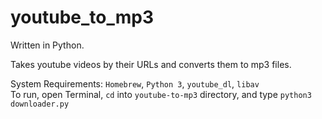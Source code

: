 # youtube_to_mp3

Written in Python.<br/>

Takes youtube videos by their URLs and converts them to mp3 files.<br/>

System Requirements: `Homebrew`, `Python 3`, `youtube_dl`, `libav`<br/>
To run, open Terminal, `cd` into `youtube-to-mp3` directory, and type `python3 downloader.py`
